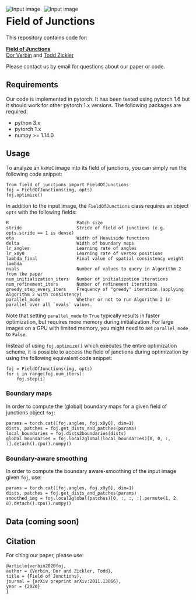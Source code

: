 <img src="https://user-images.githubusercontent.com/15837806/101304973-87445780-380f-11eb-80ea-3cb693f381d4.png"
     alt="Input image"
     style="float: left; margin-right: 10px;" />
<img src="https://user-images.githubusercontent.com/15837806/101304974-87445780-380f-11eb-87ef-3c7c590ff139.gif"
     alt="Input image"
     style="float: left; margin-right: 10px;" />

# Field of Junctions

This repository contains code for:

**[Field of Junctions](http://vision.seas.harvard.edu/foj/)**
<br>
[Dor Verbin](https://scholar.harvard.edu/dorverbin) and [Todd Zickler](http://www.eecs.harvard.edu/~zickler/)
<br>


Please contact us by email for questions about our paper or code.



## Requirements

Our code is implemented in pytorch. It has been tested using pytorch 1.6 but it should work for other pytorch 1.x versions. The following packages are required:

- python 3.x
- pytorch 1.x
- numpy >= 1.14.0


## Usage

To analyze an `HxWxC` image into its field of junctions, you can simply run the following code snippet:
```
from field_of_junctions import FieldOfJunctions
foj = FieldOfJunctions(img, opts)
foj.optimize()
```

In addition to the input image, the `FieldOfJunctions` class requires an object `opts` with the following fields:
```
R                          Patch size
stride                     Stride of field of junctions (e.g. opts.stride == 1 is dense)
eta                        Width of Heaviside functions
delta                      Width of boundary maps
lr_angles                  Learning rate of angles
lr_x0y0                    Learning rate of vertex positions
lambda_final               Final value of spatial consistency weight lambda
nvals                      Number of values to query in Algorithm 2 from the paper
num_initialization_iters   Number of initialization iterations
num_refinement_iters       Number of refinement iterations
greedy_step_every_iters    Frequency of "greedy" iteration (applying Algorithm 2 with consistency)
parallel_mode              Whether or not to run Algorithm 2 in parallel over all `nvals` values.
```

Note that setting `parallel_mode` to `True` typically results in faster optimization, but requires more memory during
initialization. For large images on a GPU with limited memory, you might need to set `parallel_mode` to `False`.


Instead of using `foj.optimize()` which executes the entire optimization scheme, it is possible to access the field of junctions
during optimization by using the following equivalent code snippet:
```
foj = FieldOfJunctions(img, opts)
for i in range(foj.num_iters):
    foj.step(i)
```

### Boundary maps

In order to compute the (global) boundary maps for a given field of junctions object `foj`:

```
params = torch.cat([foj.angles, foj.x0y0], dim=1)
dists, patches = foj.get_dists_and_patches(params)
local_boundaries = foj.dists2boundaries(dists)
global_boundaries = foj.local2global(local_boundaries)[0, 0, :, :].detach().cpu().numpy()
```

### Boundary-aware smoothing

In order to compute the boundary aware-smoothing of the input image given `foj`, use:
```
params = torch.cat([foj.angles, foj.x0y0], dim=1)
dists, patches = foj.get_dists_and_patches(params)
smoothed_img = foj.local2global(patches)[0, :, :, :].permute(1, 2, 0).detach().cpu().numpy()
```        


## Data (coming soon)


## Citation

For citing our paper, please use:
```
@article{verbin2020foj,
author = {Verbin, Dor and Zickler, Todd},
title = {Field of Junctions},
journal = {arXiv preprint arXiv:2011.13866},
year = {2020}
}
```
